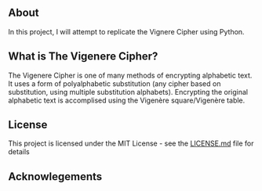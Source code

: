 ## About

In this project, I will attempt to replicate the Vignere Cipher using Python.

## What is The Vigenere Cipher?

The Vigenere Cipher is one of many methods of encrypting alphabetic text. It uses a form of polyalphabetic substitution (any cipher based on substitution, using multiple substitution alphabets). Encrypting the original alphabetic text is accomplised using the Vigenère square/Vigenère table. 

## License
This project is licensed under the MIT License - see the [LICENSE.md](https://github.com/DaveRoppo/Cyber-Security/blob/main/LICENSE) file for details

## Acknowlegements
